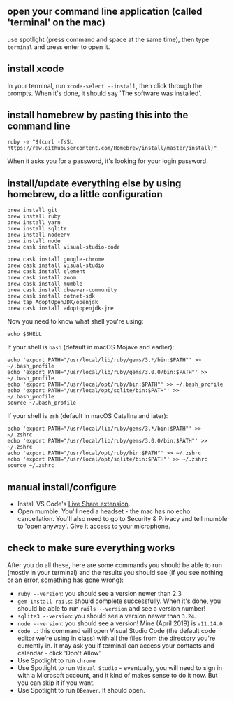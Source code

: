 ## open your command line application (called 'terminal' on the mac)

use spotlight (press command and space at the same time), then type `terminal` and press enter to open it.

## install xcode

In your terminal, run `xcode-select --install`, then click through the prompts. When it's done, it should say 'The software was installed'.

## install homebrew by pasting this into the command line

`ruby -e "$(curl -fsSL https://raw.githubusercontent.com/Homebrew/install/master/install)"`

When it asks you for a password, it's looking for your login password.

## install/update everything else by using homebrew, do a little configuration

```console
brew install git
brew install ruby
brew install yarn
brew install sqlite
brew install nodeenv
brew install node
brew cask install visual-studio-code

brew cask install google-chrome
brew cask install visual-studio
brew cask install element
brew cask install zoom
brew cask install mumble
brew cask install dbeaver-community
brew cask install dotnet-sdk
brew tap AdoptOpenJDK/openjdk
brew cask install adoptopenjdk-jre
```

Now you need to know what shell you're using:

```console
echo $SHELL
```

If your shell is `bash` (default in macOS Mojave and earlier):

```console
echo 'export PATH="/usr/local/lib/ruby/gems/3.*/bin:$PATH"' >> ~/.bash_profile
echo 'export PATH="/usr/local/lib/ruby/gems/3.0.0/bin:$PATH"' >> ~/.bash_profile
echo 'export PATH="/usr/local/opt/ruby/bin:$PATH"' >> ~/.bash_profile
echo 'export PATH="/usr/local/opt/sqlite/bin:$PATH"' >> ~/.bash_profile
source ~/.bash_profile
```

If your shell is `zsh` (default in macOS Catalina and later):

```console
echo 'export PATH="/usr/local/lib/ruby/gems/3.*/bin:$PATH"' >> ~/.zshrc
echo 'export PATH="/usr/local/lib/ruby/gems/3.0.0/bin:$PATH"' >> ~/.zshrc
echo 'export PATH="/usr/local/opt/ruby/bin:$PATH"' >> ~/.zshrc
echo 'export PATH="/usr/local/opt/sqlite/bin:$PATH"' >> ~/.zshrc
source ~/.zshrc
```

## manual install/configure
* Install VS Code's [Live Share extension](https://marketplace.visualstudio.com/items?itemName=MS-vsliveshare.vsliveshare).
* Open mumble. You'll need a headset - the mac has no echo cancellation. You'll also need to go to Security & Privacy and tell mumble to 'open anyway'. Give it access to your microphone.

## check to make sure everything works

After you do all these, here are some commands you should be able to run (mostly in your terminal) and the results you should see (if you see nothing or an error, something has gone wrong):
* `ruby --version`: you should see a version newer than 2.3
* `gem install rails`: should complete successfully. When it's done, you should be able to run `rails --version` and see a version number!
* `sqlite3 --version`: you should see a version newer than `3.24`.
* `node --version`: you should see a version! Mine (April 2019) is `v11.14.0`
* `code .`: this command will open Visual Studio Code (the default code editor we're using in class) with all the files from the directory you're currently in. It may ask you if terminal can access your contacts and calendar - click 'Don't Allow'
* Use Spotlight to run `chrome`
* Use Spotlight to run `Visual Studio` - eventually, you will need to sign in with a Microsoft account, and it kind of makes sense to do it now. But you can skip it if you want.
* Use Spotlight to run `DBeaver`. It should open.
